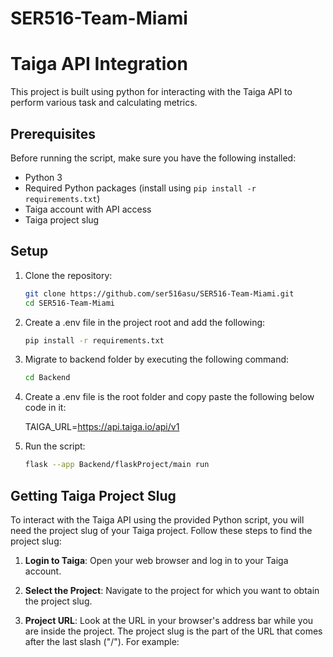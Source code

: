 # SER516-Team-Miami

# Taiga API Integration

This project is built using python for interacting with the Taiga API to perform various task and calculating metrics.

## Prerequisites

Before running the script, make sure you have the following installed:

- Python 3
- Required Python packages (install using `pip install -r requirements.txt`)
- Taiga account with API access
- Taiga project slug

## Setup

1. Clone the repository:

   ```bash
   git clone https://github.com/ser516asu/SER516-Team-Miami.git
   cd SER516-Team-Miami
   ```

2. Create a .env file in the project root and add the following:

    ```bash
    pip install -r requirements.txt
    ```

3. Migrate to backend folder by executing the following command:

    ```bash
    cd Backend
    ```
    
4. Create a .env file is the root folder and copy paste the following below code in it:

    TAIGA_URL=https://api.taiga.io/api/v1
   
5. Run the script:

   ```bash
   flask --app Backend/flaskProject/main run
    ```

## Getting Taiga Project Slug

To interact with the Taiga API using the provided Python script, you will need the project slug of your Taiga project. Follow these steps to find the project slug:

1. **Login to Taiga**: Open your web browser and log in to your Taiga account.

2. **Select the Project**: Navigate to the project for which you want to obtain the project slug.

3. **Project URL**: Look at the URL in your browser's address bar while you are inside the project. The project slug is the part of the URL that comes after the last slash ("/"). For example:
